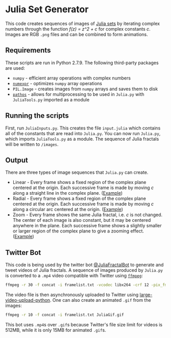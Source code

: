 # Julia Set Generator

This code creates sequences of images of 
[Julia sets](http://www.karlsims.com/julia.html) by iterating complex 
numbers through the function *f(z) = z^2 + c* for complex constants *c*.
Images are RGB `.png` files and can be combined to form animations.

## Requirements

These scripts are run in Python 2.7.9. 
The following third-party packages are used:

* `numpy` - efficient array operations with complex numbers
* [`numexpr`](https://github.com/pydata/numexpr) - optimizes `numpy` array 
operations
* `PIL.Image` - creates images from `numpy` arrays and saves them to disk
* [`pathos`](https://github.com/uqfoundation/pathos) - allows for 
multiprocessing to be used in `Julia.py` with `JuliaTools.py` 
imported as a module

## Running the scripts

First, run `JuliaInputs.py`. This creates the file
`input.julia` which contains all of the constants that are read into
`Julia.py`. You can now run `Julia.py`, which imports
`JuliaTools.py` as a module. The sequence of Julia 
fractals will be written to `/images`.

## Output

There are three types of image sequences that `Julia.py` can create.

* Linear - Every frame shows a fixed region of the complex plane 
centered at the origin. Each successive frame is made by moving 
*c* along a straight line in the complex plane.
([Example](https://twitter.com/JuliaFractalBot/status/883609555418087425))
* Radial - Every frame shows a fixed region of the complex plane
centered at the origin. Each successive frame is made by moving 
*c* along a circular arc centered at the origin.
([Example](https://twitter.com/JuliaFractalBot/status/882560744625254401))
* Zoom - Every frame shows the same Julia fractal, i.e. *c* is not changed.
The center of each image is also constant, but it may be centered anywhere
in the plane. Each successive frame shows a slightly smaller or larger 
region of the complex plane to give a zooming effect. 
([Example](https://twitter.com/JuliaFractalBot/status/883642095684210688))

## Twitter Bot

This code is being used by the twitter bot 
[@JuliaFractalBot](https://twitter.com/JuliaFractalBot) to generate and
tweet videos of Julia fractals. A sequence of images produced by `Julia.py`
is converted to a `.mp4` video compatible with Twitter using 
[`ffmpeg`](https://github.com/FFmpeg/FFmpeg):
```bash
ffmpeg -r 30 -f concat -i framelist.txt -vcodec libx264 -crf 12 -pix_fmt yuv420p -s 1024:1024 -aspect 1:1 JuliaVid.mp4
```
The video file is then asynchronously uploaded to Twitter using
[large-video-upload-python](https://github.com/twitterdev/large-video-upload-python/).
One can also create an animated `.gif` from the images:
```bash
ffmpeg -r 10 -f concat -i framelist.txt JuliaGif.gif
```
This bot uses `.mp4`s over `.gif`s because Twitter's file size limit for 
videos is 512MB, while it is only 15MB for animated `.gif`s.
